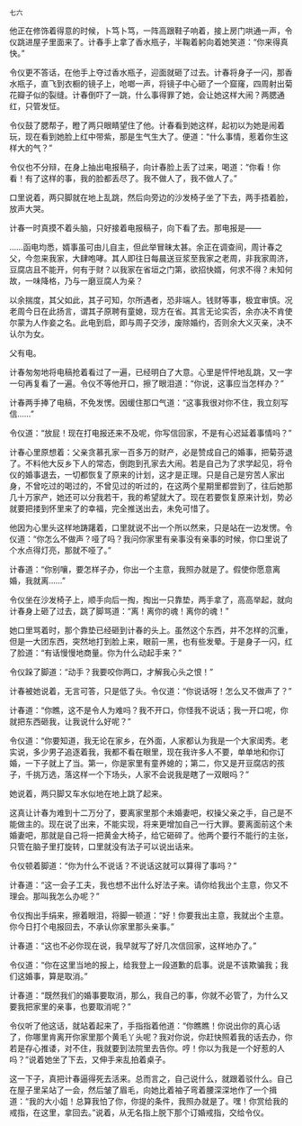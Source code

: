     七六 

   他正在修饰着得意的时候，卜笃卜笃，一阵高跟鞋子响着，接上房门哄通一声，令仪跳进屋子里面来了。计春手上拿了香水瓶子，半鞠着躬向着她笑道：“你来得真快。”

   令仪更不答话，在他手上夺过香水瓶子，迎面就砸了过去。计春将身子一闪，那香水瓶子，直飞到衣橱的镜子上，呛啷一声，将镜子中心砸了一个窟窿，四周射出菊花瓣子似的裂缝。计春倒吓了一跳，什么事得罪了她，会让她这样大闹？两腮通红，只管发怔。

   令仪鼓了腮帮子，瞪了两只眼睛望住了他。计春看到她这样，起初以为她是闹着玩，现在看到她脸上红中带紫，那是生气生大了。便道：“什么事情，惹着你生这样大的气？”

   令仪也不分辩，在身上抽出电报稿子，向计春脸上丢了过来，喝道：“你看！你看！有了这样的事，我的脸都丢尽了。我不做人了，我不做人了。”

   口里说着，两只脚就在地上乱跳，然后向旁边的沙发椅子坐了下去，两手捂着脸，放声大哭。

   计春一时真摸不着头脑，只好接着电报稿子，向下看了去。那电报是——

   ……函电均悉，婿事虽可由儿自主，但此举冒昧太甚。余正在调查间，周计春之父，今忽来我家，大肆咆哮。其人即往日每晨送豆浆至我家之老周，非我家周济，豆腐店且不能开，何有于财？以我家在省垣之门第，欲招快婿，何求不得？未知何故，一味降格，乃与一磨豆腐人为亲？

   以余揣度，其父如此，其子可知，尔所遇者，恐非端人。钱财等事，极宜审慎。况老周今日在此扬言，谓其子原聘有童媳，现方在省。其言无论实否，余亦决不肯使尔蒙为人作妾之名。此电到启，即与周子交涉，废除婚约，否则余大义灭亲，决不认尔为女。

   父有电。

   计春匆匆地将电稿抢着看过了一遍，已经明白了大意。心里是怦怦地乱跳，又一字一句再复看了一遍。令仪不等他开口，擦了眼泪道：“你说，这事应当怎样办？”

   计春两手捧了电稿，不免发愣。因缓住那口气道：“这事我很对你不住，我立刻写信……”

   令仪道：“放屁！现在打电报还来不及呢，你写信回家，不是有心迟延着事情吗？”

   计春心里原想着：父亲贪慕孔家一百多万的财产，必是赞成自己的婚事，把菊芬退了。不料他大反乡下人的常态，倒跑到孔家去大闹。若是自己为了求学起见，将令仪的婚事退去，一切都恢复了原来的计划，这才是正理。只是自己是穷苦人家出身，不曾吃过的喝过的，不曾见过的听过的，在这两个星期里都尝到了，往后她那几十万家产，她还可以分我若干，我的希望就大了。现在若要恢复原来计划，势必就要把搂到怀里来了的幸福，完全推送出去，未免可惜了。

   他因为心里头这样地踌躇着，口里就说不出一个所以然来，只是站在一边发愣。令仪道：“你怎么不做声？哑了吗？我问你家里有亲事没有亲事的时候，你口里说了个水点得灯亮，那就不哑了。”

   计春道：“你别嚷，要怎样子办，你出一个主意，我照办就是了。假使你愿意离婚，我就离……”

   令仪坐在沙发椅子上，顺手向后一掏，掏出一只靠垫，两手拿了，高高举起，就向计春身上砸了过去，跳了脚骂道：“离！离你的魂！离你的魂！”

   她口里骂着时，那个靠垫已经砸到计春的头上。虽然这个东西，并不怎样的沉重，但是一大团东西，突然地打到脸上来，眼前一黑，也有些发晕。于是身子一闪，红了脸道：“有话慢慢地商量。你为什么动起手来？”

   令仪跺了脚道：“动手？我要咬你两口，才解我心头之恨！”

   计春被她说着，无言可答，只是低了头。令仪道：“你说话呀！怎么又不做声了？”

   计春道：“你瞧，这不是令人为难吗？我不开口，你怪我不说话；我一开口呢，你就把东西砸我，让我说什么好呢？”

   令仪道：“你要知道，我无论在家乡，在外面，人家都认为我是一个大家闺秀。老实说，多少男子追逐着我，我都不看在眼里，现在我许多人不要，单单地和你订婚，一下子就上了当。第一，你是家里有童养媳的；第二，你又是开豆腐店的孩子，千挑万选，落这样一个下场头，人家不会说我是瞎了一双眼吗？”

   她说着，两只脚又车水似地在地上跳了起来。

   这真让计春为难到十二万分了，要离家里那个未婚妻吧，权操父亲之手，自己是不能做主的。现在说了出来，不能实现，将来更增加自己一行大罪。要离面前这个未婚妻吧，那就是自己将一把黄金大椅子，给它砸碎了。他两个要行不能行的主张，只管在脑子里打旋转，口里就没有法子可以说出话来。

   令仪顿着脚道：“你为什么不说话？不说话这就可以算得了事吗？”

   计春道：“这一会子工夫，我也想不出什么好法子来。请你给我出个主意，你又不理会。那叫我怎么办呢？”

   令仪掏出手绢来，擦着眼泪，将脚一顿道：“好！你要我出主意，我就出个主意。你今日打个电报回去，不承认你家里那头亲事。”

   计春道：“这也不必你现在说，我早就写了好几次信回家，这样地办了。”

   令仪道：“你在这里当地的报上，给我登上一段道歉的启事。说是不该欺骗我；我们这婚事，算是取消。”

   计春道：“既然我们的婚事要取消，那么，我自己的事，你就不必管了，为什么又要我把家里的亲事，也要取消呢？”

   令仪听了他这话，就站着起来了，手指指着他道：“你瞧瞧！你说出你的真心话了，你哪里肯离开你家里那个黄毛丫头呢？我对你说，你赶快照着我的话去办，你若是存心推诿，对不住，我就要到法院里去告你。哼！你以为我是一个好惹的人吗？”说着她坐了下去，又伸手来乱拍着桌子。

   这一下子，真把计春逼得死去活来。总而言之，自己说什么，就跟着驳什么。自己在屋子里呆站了一会，然后皱了眉毛，向她比着袖子弯着腰深深地作了一个揖道：“我的大小姐！总算我怕了你，你提的条件，我照办就是了。嘿！你赏给我的戒指，在这里，拿回去。”说着，从无名指上脱下那个订婚戒指，交给令仪。

